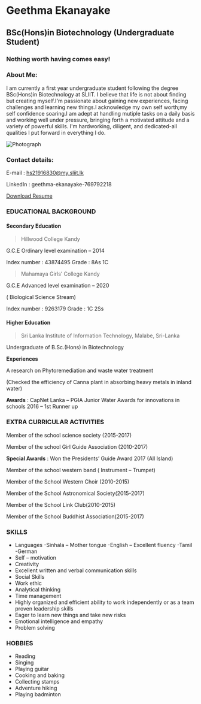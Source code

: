 # **Geethma Ekanayake**

## BSc(Hons)in Biotechnology (Undergraduate Student) 

### **Nothing worth having comes easy!** 

### About Me: 

I am currently a first year undergraduate student following the degree BSc(Hons)in Biotechnology at SLIIT. I believe that life is not about finding but creating myself.I'm passionate about gaining new experiences, facing challenges and learning new things.I acknowledge my own self worth;my self confidence soaring.I am adept at handling mutiple tasks on a daily basis and working well under pressure, bringing forth a motivated attitude and a variety of powerful skills. I'm hardworking, diligent, and dedicated-all qualities l put forward in everything I do. 

![Photograph](https://user-images.githubusercontent.com/91940743/136012584-09c77be8-32c3-4535-9a0b-dfcd263b1fa6.jpeg)

### Contact details:

E-mail : [hs21916830@my.sliit.lk](mailto:hs21916830@my.sliit.lk) 

LinkedIn : geethma-ekanayake-769792218

[Download Resume](https://drive.google.com/file/d/1Lsy_CUizUSAFRKAYa1Dj-mQid9H-oz0C/view?usp=sharing)

### EDUCATIONAL BACKGROUND

#### Secondary Education 

> Hillwood College Kandy

   G.C.E Ordinary level examination – 2014

   Index number : 43874495 Grade : 8As 1C

> Mahamaya Girls’ College Kandy

   G.C.E Advanced level examination – 2020

   ( Biological Science Stream)

   Index number : 9263179 Grade : 1C 2Ss

#### Higher Education

> Sri Lanka Institute of Information Technology, Malabe, Sri-Lanka 

  Undergraduate of B.Sc.(Hons) in Biotechnology

**Experiences**

 A research on Phytoremediation and waste water treatment

(Checked the efficiency of Canna plant in absorbing heavy metals in inland water)

**Awards** : CapNet Lanka – PGIA Junior Water Awards for innovations in schools 2016 – 1st Runner up

### EXTRA CURRICULAR ACTIVITIES

Member of the school science society (2015-2017)

Member of the school Girl Guide Association (2010-2017)

**Special Awards** : Won the Presidents’ Guide Award 2017 (All Island)

Member of the school western band ( Instrument – Trumpet)

Member of the School Western Choir (2010-2015)

Member of the School Astronomical Society(2015-2017)

Member of the School Link Club(2010-2015)

Member of the School Buddhist Association(2015-2017)

### SKILLS

* Languages
-Sinhala – Mother tongue
-English – Excellent fluency
-Tamil
-German
* Self – motivation
* Creativity
* Excellent written and verbal communication skills
* Social Skills
* Work ethic
* Analytical thinking
* Time management
* Highly organized and efficient ability to work
 independently or as a team proven leadership skills
* Eager to learn new things and take new risks
* Emotional intelligence and empathy
* Problem solving

### HOBBIES

 * Reading
 * Singing
 * Playing guitar
 * Cooking and baking
 * Collecting stamps
 * Adventure hiking
 * Playing badminton
 
 



